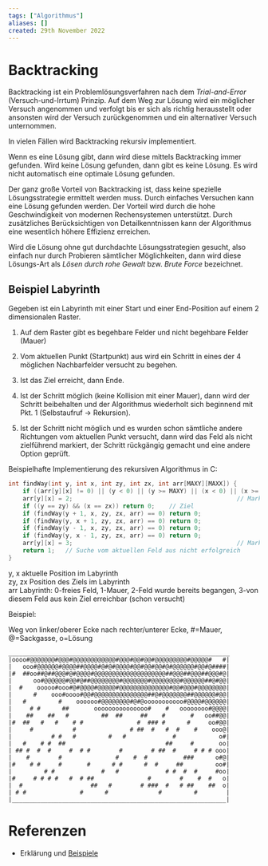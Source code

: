 ```yaml
---
tags: ["Algorithmus"]
aliases: []
created: 29th November 2022
---
```


# Backtracking

Backtracking ist ein Problemlösungsverfahren nach dem *Trial-and-Error* (Versuch-und-Irrtum) Prinzip. Auf dem Weg zur Lösung wird ein möglicher Versuch angenommen und verfolgt bis er sich als richtig herausstellt oder ansonsten wird der Versuch zurückgenommen und ein alternativer Versuch unternommen.

In vielen Fällen wird Backtracking rekursiv implementiert.

Wenn es eine Lösung gibt, dann wird diese mittels Backtracking immer gefunden. Wird keine Lösung gefunden, dann gibt es keine Lösung. Es wird nicht automatisch eine optimale Lösung gefunden.

Der ganz große Vorteil von Backtracking ist, dass keine spezielle Lösungsstrategie ermittelt werden muss. Durch einfaches Versuchen kann eine Lösung gefunden werden. Der Vorteil wird durch die hohe Geschwindigkeit von modernen Rechensystemen unterstützt. Durch zusätzliches Berücksichtigen von Detailkenntnissen kann der Algorithmus eine wesentlich höhere Effizienz erreichen.

Wird die Lösung ohne gut durchdachte Lösungsstrategien gesucht, also einfach nur durch Probieren sämtlicher Möglichkeiten, dann wird diese Lösungs-Art als *Lösen durch rohe Gewalt* bzw. *Brute Force* bezeichnet.

## Beispiel Labyrinth

Gegeben ist ein Labyrinth mit einer Start und einer End-Position auf einem 2 dimensionalen Raster.

1. Auf dem Raster gibt es begehbare Felder und nicht begehbare Felder (Mauer)

2. Vom aktuellen Punkt (Startpunkt) aus wird ein Schritt in eines der 4 möglichen Nachbarfelder versucht zu begehen.

3. Ist das Ziel erreicht, dann Ende.

4. Ist der Schritt möglich (keine Kollision mit einer Mauer), dann wird der Schritt beibehalten und der Algorithmus wiederholt sich beginnend mit Pkt. 1 (Selbstaufruf -> Rekursion).

5. Ist der Schritt nicht möglich und es wurden schon sämtliche andere Richtungen vom aktuellen Punkt versucht, dann wird das Feld als nicht zielführend markiert, der Schritt rückgängig gemacht und eine andere Option geprüft.


Beispielhafte Implementierung des rekursiven Algorithmus in C:

```c
int findWay(int y, int x, int zy, int zx, int arr[MAXY][MAXX]) {
    if ((arr[y][x] != 0) || (y < 0) || (y >= MAXY) || (x < 0) || (x >= MAXX)) return 1;   // Mauer, Feld schon begangen oder Feldrand
    arr[y][x] = 2;												// Markierung: Feld schon begangen
    if ((y == zy) && (x == zx)) return 0;    // Ziel
    if (findWay(y + 1, x, zy, zx, arr) == 0) return 0;
    if (findWay(y, x + 1, zy, zx, arr) == 0) return 0;
    if (findWay(y - 1, x, zy, zx, arr) == 0) return 0;
    if (findWay(y, x - 1, zy, zx, arr) == 0) return 0;
    arr[y][x] = 3;												// Markierung: dieses Feld führt nicht zum Ziel
    return 1;	// Suche vom aktuellen Feld aus nicht erfolgreich
}
```

y, x		aktuelle Position im Labyrinth  
zy, zx	Position des Ziels im Labyrinth  
arr		Labyrinth: 0-freies Feld, 1-Mauer, 2-Feld wurde bereits begangen, 3-von diesem Feld aus kein Ziel erreichbar (schon versucht)

Beispiel:

Weg von linker/oberer Ecke nach rechter/unterer Ecke, #=Mauer, @=Sackgasse, o=Lösung

```
______________________________________________________________
|oooo#@@@@@@@#@@@#@@@@@@@@@@@@#@@@#@@#@@#@@@@@@@@@#@@@@@#   #|
|   ooo#@@@@@@#@@@@##@@@@#@#@#@@@@#@@#@@#@@#@#@@@@@@#@@#@####|
|#  ##oo##@##@@@#@#@@@@#@@@@@@@@@@@@@@@@@@@@##@@@##@@@##@@@#@|
|      oo#@@@@@@#@@#@##@@@@@@@@#@@@@@@@#@@@@@@@@#@@@@@@##@#@@|
|  #    ooooo#ooo#@#@@@@#@@@@@#@@@@@@@@@@@@@@#@@#@@@#@@@@@@@@|
|      #    ooo#oooo#@@#@@@@@@@@@@@@@@@##@#@@@@@@@##@@@@@@#@@|
|   #         #    oooooo#@@@@@@@@#@#@ooooooooooo#@@@@#@@@@@@|
|     # #      ##       ooooooooooooooo#    #   oooooooo#@@@@|
|    ##    ##   #         ##  ##     ##    #       #   oo##@@|
|#  ##   #   #    # #               #  ### #      #     oo#@@|
|     #           #               # ##  #   #  #    #    ooo@|
|           # #   #         #   #             #            o#|
|   #    # #  ##                            ##     #       oo|
| ## #  #  #     #  # #        #        # ##  #     # # # ooo|
|    #        #               #    #  #          ###      o#@|
|#    # #     #       #      # #      #  #     ##         oo#|
|         # #             #   #             # #  #  #     #oo|
|#     # # # #   #  # ##               #        #    #  #   o|
|  #                   ##   #        # ###  #   # ##    ##  o|
| # #               #      #              #         #        |
|____________________________________________________________|
```

# Referenzen

- Erklärung und [Beispiele](https://www.ethz.ch/content/dam/ethz/special-interest/dual/educeth-dam/documents/Unterrichtsmaterialien/informatik/B%C3%A4ume%20und%20Backtracking%20(Leitprogramm)/Backtracking.pdf)